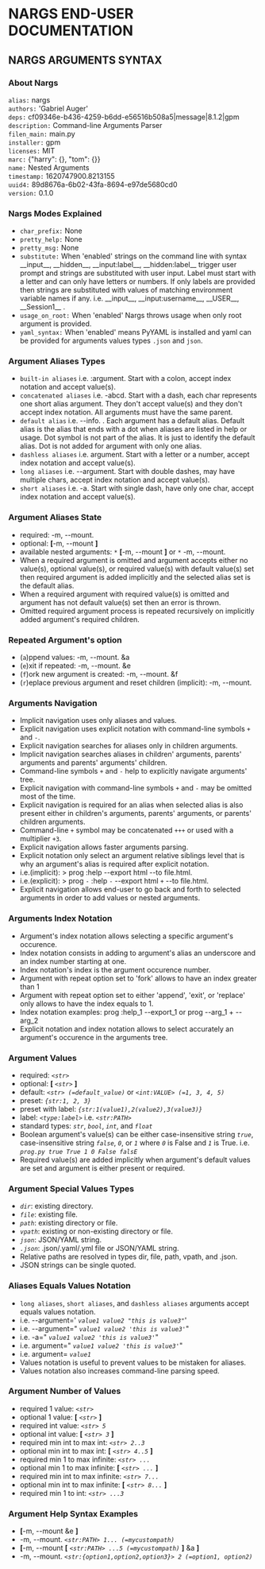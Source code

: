 # NARGS END-USER DOCUMENTATION
## NARGS ARGUMENTS SYNTAX
### About Nargs
`alias:` nargs<br>
`authors:` 'Gabriel Auger'<br>
`deps:` cf09346e-b436-4259-b6dd-e56516b508a5|message|8.1.2|gpm<br>
`description:` Command-line Arguments Parser<br>
`filen_main:` main.py<br>
`installer:` gpm<br>
`licenses:` MIT<br>
`marc:` {"harry": {}, "tom": {}}<br>
`name:` Nested Arguments<br>
`timestamp:` 1620747900.8213155<br>
`uuid4:` 89d8676a-6b02-43fa-8694-e97de5680cd0<br>
`version:` 0.1.0<br>

### Nargs Modes Explained
- `char_prefix:` None
- `pretty_help:` None
- `pretty_msg:` None
- `substitute:` When 'enabled' strings on the command line with syntax \_\_input\_\_, \_\_hidden\_\_, \_\_input:label\_\_, \_\_hidden:label\_\_ trigger user prompt and strings are substituted with user input. Label must start with a letter and can only have letters or numbers. If only labels are provided then strings are substituted with values of matching environment variable names if any. i.e. \_\_input\_\_, \_\_input:username\_\_, \_\_USER\_\_, \_\_Session1\_\_ .
- `usage_on_root:` When 'enabled' Nargs throws usage when only root argument is provided.
- `yaml_syntax:` When 'enabled' means PyYAML is installed and yaml can be provided for arguments values types `.json` and `json`.

### Argument Aliases Types
- `built-in aliases` i.e. :argument. Start with a colon, accept index notation and accept value(s).
- `concatenated aliases` i.e. -abcd. Start with a dash, each char represents one short alias argument. They don't accept value(s) and they don't accept index notation. All arguments must have the same parent.
- `default alias` i.e. --info. . Each argument has a default alias. Default alias is the alias that ends with a dot when aliases are listed in help or usage. Dot symbol is not part of the alias. It is just to identify the default alias. Dot is not added for argument with only one alias.
- `dashless aliases` i.e. argument. Start with a letter or a number, accept index notation and accept value(s).
- `long aliases` i.e. --argument. Start with double dashes, may have multiple chars, accept index notation and accept value(s).
- `short aliases` i.e. -a. Start with single dash, have only one char, accept index notation and accept value(s).

### Argument Aliases State
- required: -m, --mount.
- optional:  **[**-m, --mount **]**
- available nested arguments: `*`  **[**-m, --mount **]** or `*` -m, --mount.
- When a required argument is omitted and argument accepts either no value(s), optional value(s), or required value(s) with default value(s) set then required argument is added implicitly and the selected alias set is the default alias.
- When a required argument with required value(s) is omitted and argument has not default value(s) set then an error is thrown.
- Omitted required argument process is repeated recursively on implicitly added argument's required children.

### Repeated Argument's option
- (`a`)ppend values: -m, --mount. &a
- (`e`)xit if repeated: -m, --mount. &e
- (`f`)ork new argument is created: -m, --mount. &f
- (`r`)eplace previous argument and reset children (implicit): -m, --mount.

### Arguments Navigation
- Implicit navigation uses only aliases and values.
- Explicit navigation uses explicit notation with command-line symbols `+` and `-`.
- Explicit navigation searches for aliases only in children arguments.
- Implicit navigation searches aliases in children' arguments, parents' arguments and parents' arguments' children.
- Command-line symbols `+` and `-` help to explicitly navigate arguments' tree.
- Explicit navigation with command-line symbols `+` and `-` may be omitted most of the time.
- Explicit navigation is required for an alias when selected alias is also present either in children's arguments, parents' arguments, or parents' children arguments.
- Command-line `+` symbol may be concatenated `+++` or used with a multiplier `+3`.
- Explicit navigation allows faster arguments parsing.
- Explicit notation only select an argument relative siblings level that is why an argument's alias is required after explicit notation.
- i.e.(implicit): > prog :help --export html --to file.html.
- i.e.(explicit): > prog `-` :help `-` --export html `+` --to file.html.
- Explicit navigation allows end-user to go back and forth to selected arguments in order to add values or nested arguments.

### Arguments Index Notation
- Argument's index notation allows selecting a specific argument's occurence.
- Index notation consists in adding to argument's alias an underscore and an index number starting at one.
- Index notation's index is the argument occurence number.
- Argument with repeat option set to 'fork' allows to have an index greater than 1
- Argument with repeat option set to either 'append', 'exit', or 'replace' only allows to have the index equals to 1.
- Index notation examples: prog :help_1 --export_1 or prog --arg_1 + --arg_2
- Explicit notation and index notation allows to select accurately an argument's occurence in the arguments tree.

### Argument Values
- required:  *`<str>`*
- optional:  **[** *`<str>`* **]**
- default:  *`<str> (=default_value)`* or  *`<int:VALUE> (=1, 3, 4, 5)`*
- preset:  *`{str:1, 2, 3}`*
- preset with label:  *`{str:1(value1),2(value2),3(value3)}`*
- label:  *`<type:label>`* i.e.  *`<str:PATH>`*
- standard types:  *`str`*,  *`bool`*,  *`int`*, and  *`float`*
- Boolean argument's value(s) can be either case-insensitive string  *`true`*, case-insensitive string  *`false`*,  *`0`*, or  *`1`* where  *`0`* is False and  *`1`* is True. i.e.  *`prog.py true True 1 0 False falsE`*
-  Required value(s) are added implicitly when argument's default values are set and argument is either present or required.

### Argument Special Values Types
-  *`dir`*: existing directory.
-  *`file`*: existing file.
-  *`path`*: existing directory or file.
-  *`vpath`*: existing or non-existing directory or file.
-  *`json`*: JSON/YAML string.
-  *`.json`*: .json/.yaml/.yml file or JSON/YAML string.
- Relative paths are resolved in types dir, file, path, vpath, and .json.
- JSON strings can be single quoted.

### Aliases Equals Values Notation
- `long aliases`, `short aliases`, and `dashless aliases` arguments accept equals values notation.
- i.e. --argument=' *`value1 value2 "this is value3"`*'
- i.e. --argument=" *`value1 value2 'this is value3'`*"
- i.e. -a=" *`value1 value2 'this is value3'`*"
- i.e. argument=" *`value1 value2 'this is value3'`*"
- i.e. argument= *`value1`*
- Values notation is useful to prevent values to be mistaken for aliases.
- Values notation also increases command-line parsing speed.

### Argument Number of Values
- required 1 value:  *`<str>`* 
- optional 1 value:  **[** *`<str>`* **]**
- required int value:  *`<str> 5`*
- optional int value:  **[** *`<str> 3`* **]**
- required min int to max int:  *`<str> 2..3`*
- optional min int to max int:  **[** *`<str> 4..5`* **]**
- required min 1 to max infinite:  *`<str> ...`*
- optional min 1 to max infinite:  **[** *`<str> ...`* **]**
- required min int to max infinite:  *`<str> 7...`*
- optional min int to max infinite:  **[** *`<str> 8...`* **]**
- required min 1 to int:  *`<str> ...3`*

### Argument Help Syntax Examples
-  **[**-m, --mount &e **]**
- -m, --mount.  *`<str:PATH> 1... (=mycustompath)`*
-  **[**-m, --mount  **[** *`<str:PATH> ...5 (=mycustompath)`* **]** &a **]**
- -m, --mount.  *`<str:{option1,option2,option3}> 2 (=option1, option2)`*

